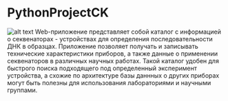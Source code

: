 # PythonProjectCK

![alt text](https://github.com/AlesiaMaluchenko/PythonProjectCK/blob/main/scheme.png)
Web-приложение представляет собой каталог с информацией о секвенаторах - устройствах для определения последовательности ДНК в образцах. Приложение позволяет получать и записывать технические характеристики приборов, а также данные о применении секвенаторов в различных научных работах. 
Такой каталог удобен для быстрого поиска подходящего под определенный эксперимент устройства, а схожие по архитектуре базы даннных о других приборах могут быть полезны для использования лабораториями и научными группами.  
